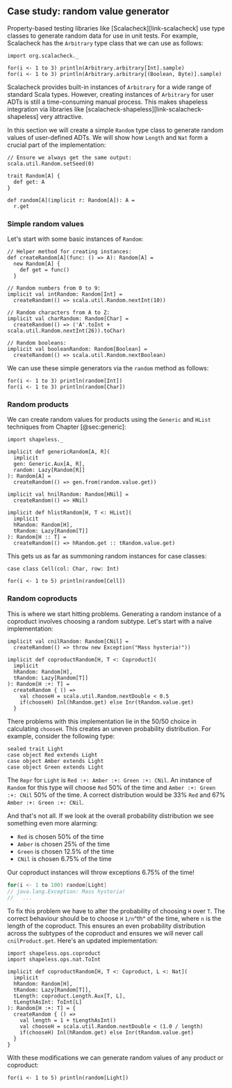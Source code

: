 ## Case study: random value generator

Property-based testing libraries like [Scalacheck][link-scalacheck]
use type classes to generate random data for use in unit tests.
For example, Scalacheck has the `Arbitrary` type class
that we can use as follows:

```tut:book:silent
import org.scalacheck._
```

```tut:book
for(i <- 1 to 3) println(Arbitrary.arbitrary[Int].sample)
for(i <- 1 to 3) println(Arbitrary.arbitrary[(Boolean, Byte)].sample)
```

Scalacheck provides built-in instances of `Arbitrary`
for a wide range of standard Scala types.
However, creating instances of `Arbitrary` for user ADTs
is still a time-consuming manual process.
This makes shapeless integration via libraries like
[scalacheck-shapeless][link-scalacheck-shapeless] very attractive.

In this section we will create a simple `Random` type class
to generate random values of user-defined ADTs.
We will show how `Length` and `Nat` form 
a crucial part of the implementation:

```tut:book:invisible
// Ensure we always get the same output:
scala.util.Random.setSeed(0)
```

```tut:book:silent
trait Random[A] {
  def get: A
}

def random[A](implicit r: Random[A]): A =
  r.get
```

### Simple random values

Let's start with some basic instances of `Random`:

```tut:book:silent
// Helper method for creating instances:
def createRandom[A](func: () => A): Random[A] =
  new Random[A] {
    def get = func()
  }

// Random numbers from 0 to 9:
implicit val intRandom: Random[Int] =
  createRandom(() => scala.util.Random.nextInt(10))

// Random characters from A to Z:
implicit val charRandom: Random[Char] =
  createRandom(() => ('A'.toInt + scala.util.Random.nextInt(26)).toChar)

// Random booleans:
implicit val booleanRandom: Random[Boolean] =
  createRandom(() => scala.util.Random.nextBoolean)
```

We can use these simple generators 
via the `random` method as follows:

```tut:book
for(i <- 1 to 3) println(random[Int])
for(i <- 1 to 3) println(random[Char])
```

### Random products

We can create random values for products
using the `Generic` and `HList` techniques 
from Chapter [@sec:generic]:

```tut:book:silent
import shapeless._

implicit def genericRandom[A, R](
  implicit
  gen: Generic.Aux[A, R],
  random: Lazy[Random[R]]
): Random[A] =
  createRandom(() => gen.from(random.value.get))

implicit val hnilRandom: Random[HNil] =
  createRandom(() => HNil)

implicit def hlistRandom[H, T <: HList](
  implicit
  hRandom: Random[H],
  tRandom: Lazy[Random[T]]
): Random[H :: T] = 
  createRandom(() => hRandom.get :: tRandom.value.get)
```

This gets us as far as summoning random instances for case classes:

```tut:book:silent
case class Cell(col: Char, row: Int)
```

```tut:book
for(i <- 1 to 5) println(random[Cell])
```

### Random coproducts

This is where we start hitting problems.
Generating a random instance of a coproduct
involves choosing a random subtype.
Let's start with a naïve implementation:

```tut:book
implicit val cnilRandom: Random[CNil] =
  createRandom(() => throw new Exception("Mass hysteria!"))

implicit def coproductRandom[H, T <: Coproduct](
  implicit
  hRandom: Random[H],
  tRandom: Lazy[Random[T]]
): Random[H :+: T] =
  createRandom { () =>
    val chooseH = scala.util.Random.nextDouble < 0.5
    if(chooseH) Inl(hRandom.get) else Inr(tRandom.value.get)
  }
```

There problems with this implementation 
lie in the 50/50 choice in calculating `chooseH`.
This creates an uneven probability distribution.
For example, consider the following type:

```tut:book:silent
sealed trait Light
case object Red extends Light
case object Amber extends Light
case object Green extends Light
```

The `Repr` for `Light` is `Red :+: Amber :+: Green :+: CNil`.
An instance of `Random` for this type 
will choose `Red` 50% of the time 
and `Amber :+: Green :+: CNil` 50% of the time.
A correct distribution would be 
33% `Red` and 67% `Amber :+: Green :+: CNil`.

And that's not all.
If we look at the overall probability distribution
we see something even more alarming:

- `Red` is chosen 50% of the time
- `Amber` is chosen 25% of the time
- `Green` is chosen 12.5% of the time
- `CNil` is chosen 6.75% of the time

Our coproduct instances will throw exceptions 6.75% of the time!

```scala
for(i <- 1 to 100) random[Light]
// java.lang.Exception: Mass hysteria!
//   ...
```

To fix this problem we have to alter 
the probability of choosing `H` over `T`.
The correct behaviour should be to choose
`H` `1/n`^th^ of the time, 
where `n` is the length of the coproduct.
This ensures an even probability distribution
across the subtypes of the coproduct
and ensures we will never call `cnilProduct.get`.
Here's an updated implementation:

```tut:book:silent
import shapeless.ops.coproduct
import shapeless.ops.nat.ToInt

implicit def coproductRandom[H, T <: Coproduct, L <: Nat](
  implicit
  hRandom: Random[H],
  tRandom: Lazy[Random[T]],
  tLength: coproduct.Length.Aux[T, L],
  tLengthAsInt: ToInt[L]
): Random[H :+: T] = {
  createRandom { () =>
    val length = 1 + tLengthAsInt()
    val chooseH = scala.util.Random.nextDouble < (1.0 / length)
    if(chooseH) Inl(hRandom.get) else Inr(tRandom.value.get)
  }
}

```

With these modifications 
we can generate random values of any product or coproduct:

```tut:book
for(i <- 1 to 5) println(random[Light])
```